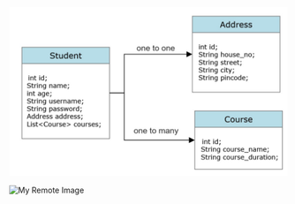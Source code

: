 
![My Image](my-image.jpg)




![My Remote Image](https://cdn.pixabay.com/photo/2015/04/23/22/00/tree-736885__480.jpg)
